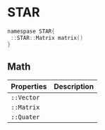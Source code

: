 # STAR

```cpp
namespase STAR{
 ::STAR::Matrix matrix()
}
```

## Math

| Properties | Description |
| ---------- | ----------- |
| `::Vector` | |
| `::Matrix` | |
| `::Quater` | |
